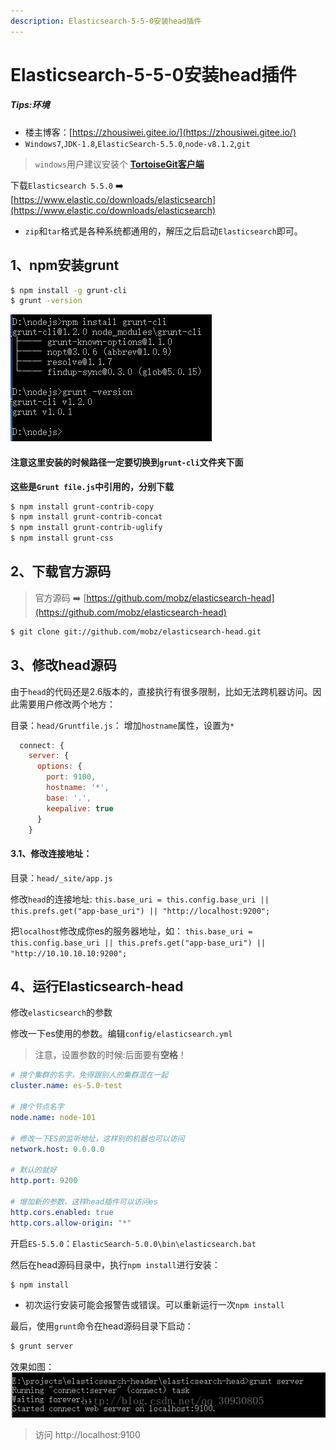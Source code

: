 ```yaml
---
description: Elasticsearch-5-5-0安装head插件
---
```


# Elasticsearch-5-5-0安装head插件

##### Tips:环境
- 楼主博客：[https://zhousiwei.gitee.io/](https://zhousiwei.gitee.io/)
- `Windows7`,`JDK-1.8`,`ElasticSearch-5.5.0`,`node-v8.1.2`,`git`

> `windows`用户建议安装个 **[TortoiseGit客户端](https://tortoisegit.org/download/)**

下载`Elasticsearch 5.5.0` ➡️ [https://www.elastic.co/downloads/elasticsearch](https://www.elastic.co/downloads/elasticsearch)

- `zip`和`tar`格式是各种系统都通用的，解压之后启动`Elasticsearch`即可。

## 1、npm安装grunt
```bash
$ npm install -g grunt-cli
$ grunt -version
```

![](/assets/jianshu/2743275-cd85b0359e9ba4ce.png)  

#### 注意这里安装的时候路径一定要切换到`grunt-cli`文件夹下面
**这些是`Grunt file.js`中引用的，分别下载**

```bash
$ npm install grunt-contrib-copy
$ npm install grunt-contrib-concat
$ npm install grunt-contrib-uglify
$ npm install grunt-css
```

## 2、下载官方源码
> 官方源码 ➡️ [https://github.com/mobz/elasticsearch-head](https://github.com/mobz/elasticsearch-head)

```bash
$ git clone git://github.com/mobz/elasticsearch-head.git
```

## 3、修改head源码

由于`head`的代码还是2.6版本的，直接执行有很多限制，比如无法跨机器访问。因此需要用户修改两个地方：

目录：`head/Gruntfile.js`：
增加`hostname`属性，设置为`*`
```javascript
  connect: {
    server: {
      options: {
        port: 9100,
        hostname: '*',
        base: '.',
        keepalive: true
      }
    }
```

#### 3.1、修改连接地址：
目录：`head/_site/app.js`

修改`head`的连接地址:
`this.base_uri = this.config.base_uri || this.prefs.get("app-base_uri") || "http://localhost:9200";`

把`localhost`修改成你es的服务器地址，如：
`this.base_uri = this.config.base_uri || this.prefs.get("app-base_uri") || "http://10.10.10.10:9200";`

## 4、运行Elasticsearch-head

修改`elasticsearch`的参数

修改一下es使用的参数。编辑`config/elasticsearch.yml`

> 注意，设置参数的时候:后面要有**空格**！

```yaml
# 换个集群的名字，免得跟别人的集群混在一起
cluster.name: es-5.0-test

# 换个节点名字
node.name: node-101

# 修改一下ES的监听地址，这样别的机器也可以访问
network.host: 0.0.0.0

# 默认的就好
http.port: 9200

# 增加新的参数，这样head插件可以访问es
http.cors.enabled: true
http.cors.allow-origin: "*"
```

开启`ES-5.5.0`：`ElasticSearch-5.0.0\bin\elasticsearch.bat`

然后在head源码目录中，执行`npm install`进行安装：
```bash
$ npm install
```

- 初次运行安装可能会报警告或错误。可以重新运行一次`npm install`

最后，使用`grunt`命令在head源码目录下启动：
```bash
$ grunt server
```

效果如图：
![](/assets/jianshu/2743275-900b5f89c1a11357.png)


> 访问 http://localhost:9100
